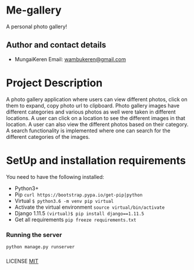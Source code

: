# Me-gallery
A personal photo gallery!

## Author and contact details
* MungaiKeren
Email: wambukeren@gmail.com

# Project Description
A photo gallery application where users can view different photos, click on them to expand,
copy photo url to clipboard.
Photo gallery images have different categories and various photos as well were taken in different
locations. A user can click on a location to see the different images in that location.
A user can also view the different photos based on their category.
A search functionality is implemented where one can search for the different categories of the images.

# SetUp and installation requirements
You need to have the following installed:
* Python3+
* Pip ```curl https://bootstrap.pypa.io/get-pip|python```
* Virtual ```$ python3.6 -m venv pip virtual```
* Activate the virtual environment ```source virtual/bin/activate```
* Django 1.11.5 ```(virtual)$ pip install django==1.11.5```
* Get all requirements ```pip freeze requirements.txt```

### Running the server
```python manage.py runserver```

### 
LICENSE
[MIT](https://github.com/MungaiKeren/Me-gallery/blob/master/LICENSE)